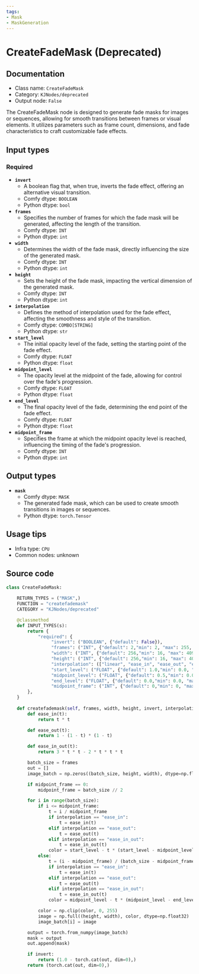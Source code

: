 ```yaml
---
tags:
- Mask
- MaskGeneration
---
```


# CreateFadeMask (Deprecated)
## Documentation
- Class name: `CreateFadeMask`
- Category: `KJNodes/deprecated`
- Output node: `False`

The CreateFadeMask node is designed to generate fade masks for images or sequences, allowing for smooth transitions between frames or visual elements. It utilizes parameters such as frame count, dimensions, and fade characteristics to craft customizable fade effects.
## Input types
### Required
- **`invert`**
    - A boolean flag that, when true, inverts the fade effect, offering an alternative visual transition.
    - Comfy dtype: `BOOLEAN`
    - Python dtype: `bool`
- **`frames`**
    - Specifies the number of frames for which the fade mask will be generated, affecting the length of the transition.
    - Comfy dtype: `INT`
    - Python dtype: `int`
- **`width`**
    - Determines the width of the fade mask, directly influencing the size of the generated mask.
    - Comfy dtype: `INT`
    - Python dtype: `int`
- **`height`**
    - Sets the height of the fade mask, impacting the vertical dimension of the generated mask.
    - Comfy dtype: `INT`
    - Python dtype: `int`
- **`interpolation`**
    - Defines the method of interpolation used for the fade effect, affecting the smoothness and style of the transition.
    - Comfy dtype: `COMBO[STRING]`
    - Python dtype: `str`
- **`start_level`**
    - The initial opacity level of the fade, setting the starting point of the fade effect.
    - Comfy dtype: `FLOAT`
    - Python dtype: `float`
- **`midpoint_level`**
    - The opacity level at the midpoint of the fade, allowing for control over the fade's progression.
    - Comfy dtype: `FLOAT`
    - Python dtype: `float`
- **`end_level`**
    - The final opacity level of the fade, determining the end point of the fade effect.
    - Comfy dtype: `FLOAT`
    - Python dtype: `float`
- **`midpoint_frame`**
    - Specifies the frame at which the midpoint opacity level is reached, influencing the timing of the fade's progression.
    - Comfy dtype: `INT`
    - Python dtype: `int`
## Output types
- **`mask`**
    - Comfy dtype: `MASK`
    - The generated fade mask, which can be used to create smooth transitions in images or sequences.
    - Python dtype: `torch.Tensor`
## Usage tips
- Infra type: `CPU`
- Common nodes: unknown


## Source code
```python
class CreateFadeMask:
    
    RETURN_TYPES = ("MASK",)
    FUNCTION = "createfademask"
    CATEGORY = "KJNodes/deprecated"

    @classmethod
    def INPUT_TYPES(s):
        return {
            "required": {
                 "invert": ("BOOLEAN", {"default": False}),
                 "frames": ("INT", {"default": 2,"min": 2, "max": 255, "step": 1}),
                 "width": ("INT", {"default": 256,"min": 16, "max": 4096, "step": 1}),
                 "height": ("INT", {"default": 256,"min": 16, "max": 4096, "step": 1}),
                 "interpolation": (["linear", "ease_in", "ease_out", "ease_in_out"],),
                 "start_level": ("FLOAT", {"default": 1.0,"min": 0.0, "max": 1.0, "step": 0.01}),
                 "midpoint_level": ("FLOAT", {"default": 0.5,"min": 0.0, "max": 1.0, "step": 0.01}),
                 "end_level": ("FLOAT", {"default": 0.0,"min": 0.0, "max": 1.0, "step": 0.01}),
                 "midpoint_frame": ("INT", {"default": 0,"min": 0, "max": 4096, "step": 1}),
        },
    } 
    
    def createfademask(self, frames, width, height, invert, interpolation, start_level, midpoint_level, end_level, midpoint_frame):
        def ease_in(t):
            return t * t

        def ease_out(t):
            return 1 - (1 - t) * (1 - t)

        def ease_in_out(t):
            return 3 * t * t - 2 * t * t * t

        batch_size = frames
        out = []
        image_batch = np.zeros((batch_size, height, width), dtype=np.float32)

        if midpoint_frame == 0:
            midpoint_frame = batch_size // 2

        for i in range(batch_size):
            if i <= midpoint_frame:
                t = i / midpoint_frame
                if interpolation == "ease_in":
                    t = ease_in(t)
                elif interpolation == "ease_out":
                    t = ease_out(t)
                elif interpolation == "ease_in_out":
                    t = ease_in_out(t)
                color = start_level - t * (start_level - midpoint_level)
            else:
                t = (i - midpoint_frame) / (batch_size - midpoint_frame)
                if interpolation == "ease_in":
                    t = ease_in(t)
                elif interpolation == "ease_out":
                    t = ease_out(t)
                elif interpolation == "ease_in_out":
                    t = ease_in_out(t)
                color = midpoint_level - t * (midpoint_level - end_level)

            color = np.clip(color, 0, 255)
            image = np.full((height, width), color, dtype=np.float32)
            image_batch[i] = image

        output = torch.from_numpy(image_batch)
        mask = output
        out.append(mask)

        if invert:
            return (1.0 - torch.cat(out, dim=0),)
        return (torch.cat(out, dim=0),)

```
